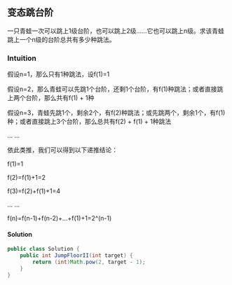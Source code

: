 ## 变态跳台阶

一只青蛙一次可以跳上1级台阶，也可以跳上2级……它也可以跳上n级。求该青蛙跳上一个n级的台阶总共有多少种跳法。

### Intuition

假设n=1，那么只有1种跳法，设f(1)=1

假设n=2，那么青蛙可以先跳1个台阶，还剩1个台阶，有f(1)种跳法；或者直接跳上两个台阶，那么共有f(1) + 1种

假设n=3，青蛙先跳1个，剩余2个，有f(2)种跳法；或先跳两个，剩余1个，有f(1)种；或者直接跳上3个台阶，那么总共有f(2) + f(1) + 1种跳法

... ...

依此类推，我们可以得到以下递推结论：

f(1)=1

f(2)=f(1)+1=2

f(3)=f(2)+f(1)+1=4

... ...

f(n)=f(n-1)+f(n-2)+...+f(1)+1=2^(n-1)

#### Solution

```java
public class Solution {
    public int JumpFloorII(int target) {
        return (int)Math.pow(2, target - 1);
    }
}
```

